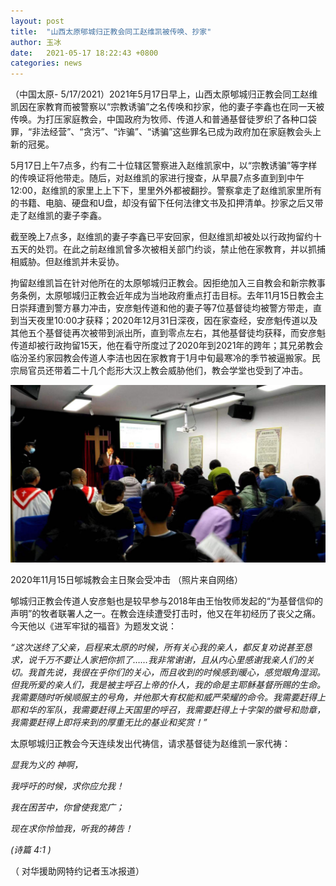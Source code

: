 ```yaml
---
layout: post
title:  "山西太原郇城归正教会同工赵维凯被传唤、抄家"
author: 玉冰
date:   2021-05-17 18:22:43 +0800
categories: news
---
```


 （中国太原- 5/17/2021）2021年5月17日早上，山西太原郇城归正教会同工赵维凯因在家教育而被警察以“宗教诱骗”之名传唤和抄家，他的妻子李鑫也在同一天被传唤。为打压家庭教会，中国政府为牧师、传道人和普通基督徒罗织了各种口袋罪，“非法经营”、“贪污”、“诈骗”、“诱骗”这些罪名已成为政府加在家庭教会头上新的冠冕。

5月17日上午7点多，约有二十位辖区警察进入赵维凯家中，以“宗教诱骗”等字样的传唤证将他带走。随后，对赵维凯的家进行搜查，从早晨7点多直到到中午12:00，赵维凯的家里上上下下，里里外外都被翻抄。警察拿走了赵维凯家里所有的书籍、电脑、硬盘和U盘，却没有留下任何法律文书及扣押清单。抄家之后又带走了赵维凯的妻子李鑫。

截至晚上7点多，赵维凯的妻子李鑫已平安回家，但赵维凯却被处以行政拘留约十五天的处罚。在此之前赵维凯曾多次被相关部门约谈，禁止他在家教育，并以抓捕相威胁。但赵维凯并未妥协。

拘留赵维凯旨在针对他所在的太原郇城归正教会。因拒绝加入三自教会和新宗教事务条例，太原郇城归正教会近年成为当地政府重点打击目标。去年11月15日教会主日崇拜遭到警方暴力冲击，安彦魁传道和他的妻子等7位基督徒均被警方带走，直到当天夜里10:00才获释；2020年12月31日深夜，因在家查经，安彦魁传道以及其他五个基督徒再次被带到派出所，直到零点左右，其他基督徒均获释，而安彦魁传道却被行政拘留15天，他在看守所度过了2020年到2021年的跨年；其兄弟教会临汾圣约家园教会传道人李洁也因在家教育于1月中旬最寒冷的季节被逼搬家。民宗局官员还带着二十几个彪形大汉上教会威胁他们，教会学堂也受到了冲击。

![shanxi-church](/images/shanxi-church.jpeg)

2020年11月15日郇城教会主日聚会受冲击 （照片来自网络）

郇城归正教会传道人安彦魁也是较早参与2018年由王怡牧师发起的“为基督信仰的声明”的牧者联署人之一。在教会连续遭受打击时，他又在年初经历了丧父之痛。今天他以《进军牢狱的福音》为题发文说：

*“这次送终了父亲，启程来太原的时候，所有关心我的亲人，都反复劝说甚至恳求，说千万不要让人家把你抓了……我非常谢谢，且从内心里感谢我亲人们的关切。我首先说，我很在乎你们的关心，而且收到的时候感到暖心，感觉眼角湿润。但我所爱的亲人们，我是被主呼召上帝的仆人，我的命是主耶稣基督所赐的生命。我需要随时听候顺服主的号角，并他那大有权能和威严荣耀的命令。我需要赶得上耶和华的军队，我需要赶得上天国里的呼召，我需要赶得上十字架的徽号和勋章，我需要赶得上即将来到的厚重无比的基业和奖赏！”*

太原郇城归正教会今天连续发出代祷信，请求基督徒为赵维凯一家代祷：

*显我为义的* *神啊，*

*我呼吁的时候，求你应允我！*

*我在困苦中，你曾使我宽广；*

*现在求你怜恤我，听我的祷告！*

*(诗篇 4:1 )*

（ 对华援助网特约记者玉冰报道）
